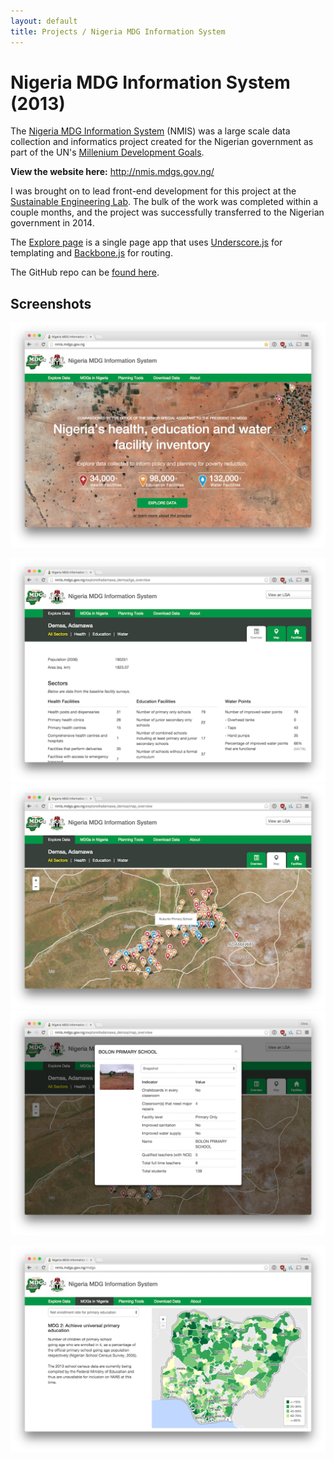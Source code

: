 ```yaml
---
layout: default
title: Projects / Nigeria MDG Information System
---
```


# Nigeria MDG Information System (2013)

The [Nigeria MDG Information System](http://nmis.mdgs.gov.ng/) (NMIS) was a large scale data collection and informatics project created for the Nigerian government as part of the UN's [Millenium Development Goals](https://en.wikipedia.org/wiki/Millennium_Development_Goals). 

**View the website here:** <http://nmis.mdgs.gov.ng/>

I was brought on to lead front-end development for this project at the [Sustainable Engineering Lab](http://sel.columbia.edu/). The bulk of the work was completed within a couple months, and the project was successfully transferred to the Nigerian government in 2014.

The [Explore page](http://nmis.mdgs.gov.ng/explore) is a single page app that uses [Underscore.js](http://underscorejs.org/) for templating and [Backbone.js](http://backbonejs.org/) for routing.

The GitHub repo can be [found here](https://github.com/SEL-Columbia/nmis).


## Screenshots

![](/images/projects_nmis1.png)

![](/images/projects_nmis2.png)
![](/images/projects_nmis3.png)
![](/images/projects_nmis4.png)

![](/images/projects_nmis5.png)
